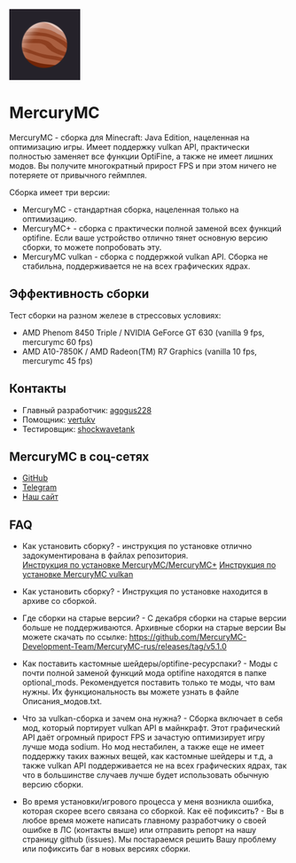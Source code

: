 <img src="icon.png" width="128">

# MercuryMC
MercuryMC - сборка для Minecraft: Java Edition, нацеленная на оптимизацию игры. Имеет поддержку vulkan API, практически полностью заменяет все функции OptiFine, а также не имеет лишних модов. Вы получите многократный прирост FPS и при этом ничего не потеряете от привычного геймплея. 

Сборка имеет три версии:
- MercuryMC - стандартная сборка, нацеленная только на оптимизацию. 
- MercuryMC+ - сборка с практически полной заменой всех функций optifine. Если ваше устройство отлично тянет основную версию сборки, то можете попробовать эту.
- MercuryMC vulkan - сборка с поддержкой vulkan API. Сборка не стабильна, поддерживается не на всех графических ядрах.

## Эффективность сборки
 Тест сборки на разном железе в стрессовых условиях:
 - AMD Phenom 8450 Triple / NVIDIA GeForce GT 630 (vanilla 9 fps, mercurymc 60 fps)
 - AMD A10-7850K / AMD Radeon(TM) R7 Graphics (vanilla 10 fps, mercurymc 45 fps)

## Контакты
- Главный разработчик: [agogus228](https:/t.me/agogus228)
- Помощник: [vertukv](https:/t.me/vertukv)
- Тестировщик: [shockwavetank](https:/t.me/shockwave0tank)

## MercuryMC в соц-сетях
- [GitHub](https://github.com/MercuryMC-Development-Team/MercuryMC-rus)
- [Telegram](https://t.me/MercuryMC_updates)
- [Наш сайт](https://www.mercurymc.ml/)

## FAQ
 - Как установить сборку? - инструкция по установке отлично задокументирована в файлах репозитория.                                                         
[Инструкция по установке MercuryMC/MercuryMC+](https://github.com/MercuryMC-Development-Team/MercuryMC-rus/blob/main/MercuryMC-installation.md)
[Инструкция по установке MercuryMC vulkan](https://github.com/MercuryMC-Development-Team/MercuryMC-rus/blob/main/MercuryMCvulkan-installation.md)


 - Как установить сборку? - Инструкция по установке находится в архиве со сборкой.
 - Где сборки на старые версии? - С декабря сборки на старые версии больше не поддерживаются. Архивные сборки на старые версии Вы можете скачать по ссылке: https://github.com/MercuryMC-Development-Team/MercuryMC-rus/releases/tag/v5.1.0
 - Как поставить кастомные шейдеры/optifine-ресурспаки? - Моды с почти полной заменой функций мода optifine находятся в папке optional_mods. Рекомендуется поставить только те моды, что вам нужны. Их функциональность вы можете узнать в файле Описания_модов.txt.
 - Что за vulkan-сборка и зачем она нужна? - Сборка включает в себя мод, который портирует vulkan API в майнкрафт. Этот графический API даёт огромный прирост FPS и зачастую оптимизирует игру лучше мода sodium. Но мод нестабилен, а также еще не имеет поддержку таких важных вещей, как кастомные шейдеры и т.д, а также vulkan API поддерживается не на всех графических ядрах, так что в большинстве случаев лучше будет использовать обычную версию сборки.
 - Во время установки/игрового процесса у меня возникла ошибка, которая скорее всего связана со сборкой. Как её пофиксить? - Вы в любое время можете написать главному разработчику о своей ошибке в ЛС (контакты выше) или отправить репорт на нашу страницу github (issues). Мы постараемся решить Вашу проблему или пофиксить баг в новых версиях сборки.
